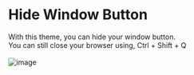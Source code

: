 # Hide Window Button
With this theme, you can hide your window button. <br/>
You can still close your browser using, Ctrl + Shift + Q <br/><br/>
![image](https://github.com/user-attachments/assets/2e19fe5f-9b13-4d19-9f92-0884e6430fb9)
